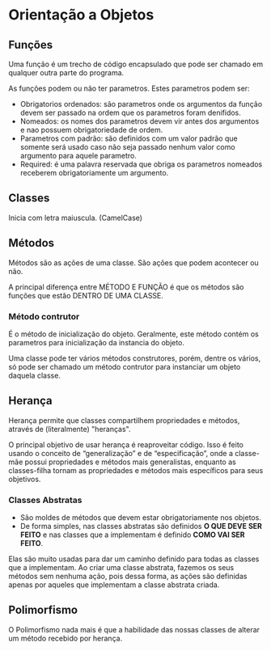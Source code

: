 # Orientação a Objetos

## Funções

Uma função é um trecho de código encapsulado que pode ser chamado em qualquer outra parte do programa.

As funções podem ou não ter parametros. Estes parametros podem ser:

- Obrigatorios ordenados: são parametros onde os argumentos da função devem ser passado na ordem que os parametros foram denifidos.
- Nomeados: os nomes dos parametros devem vir antes dos argumentos e nao possuem obrigatoriedade de ordem.
- Parametros com padrão: são definidos com um valor padrão que somente será usado caso não seja passado nenhum valor como argumento para aquele parametro.
- Required: é uma palavra reservada que obriga os parametros nomeados receberem obrigatoriamente um argumento.

## Classes

Inicia com letra maiuscula. (CamelCase)

## Métodos

Métodos são as ações de uma classe. São ações que podem acontecer ou não.

A principal diferença entre MÉTODO E FUNÇÃO é que os métodos são funções que estão DENTRO DE UMA CLASSE.

### Método contrutor

É o método de inicialização do objeto.
Geralmente, este método contém os parametros para inicialização da instancia do objeto.

Uma classe pode ter vários métodos construtores, porém, dentre os vários, só pode ser chamado um método contrutor para instanciar um objeto daquela classe.

## Herança

Herança permite que classes compartilhem propriedades e métodos, através de (literalmente) "heranças".

O principal objetivo de usar herança é reaproveitar código. Isso é feito usando o conceito de “generalização” e de “especificação”, onde a classe-mãe possui propriedades e métodos mais generalistas, enquanto as classes-filha tornam as propriedades e métodos mais específicos para seus objetivos.

### Classes Abstratas

- São moldes de métodos que devem estar obrigatoriamente nos objetos. 
- De forma simples, nas classes abstratas são definidos **O QUE DEVE SER FEITO** e nas classes que a implementam é definido **COMO VAI SER FEITO**.

Elas são muito usadas para dar um caminho definido para todas as classes que a implementam. Ao criar uma classe abstrata, fazemos os seus métodos sem nenhuma ação, pois dessa forma, as ações são definidas apenas por aqueles que implementam a classe abstrata criada.

## Polimorfismo

O Polimorfismo nada mais é que a habilidade das nossas classes de alterar um método recebido por herança.